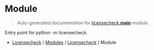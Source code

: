 # Module

> Auto-generated documentation for [licensecheck.__main__](../../../licensecheck/__main__.py) module.

Entry point for python -m licensecheck.

- [Licensecheck](../README.md#licensecheck-index) / [Modules](../MODULES.md#licensecheck-modules) / [Licensecheck](index.md#licensecheck) / Module
